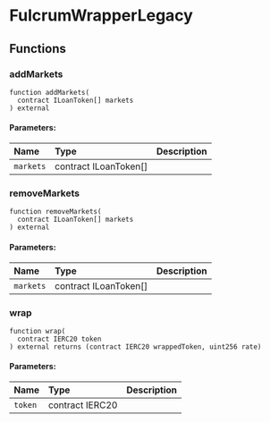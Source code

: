 # FulcrumWrapperLegacy





## Functions
### addMarkets
```solidity
function addMarkets(
  contract ILoanToken[] markets
) external
```


#### Parameters:
| Name | Type | Description                                                          |
| :--- | :--- | :------------------------------------------------------------------- |
|`markets` | contract ILoanToken[] | 


### removeMarkets
```solidity
function removeMarkets(
  contract ILoanToken[] markets
) external
```


#### Parameters:
| Name | Type | Description                                                          |
| :--- | :--- | :------------------------------------------------------------------- |
|`markets` | contract ILoanToken[] | 


### wrap
```solidity
function wrap(
  contract IERC20 token
) external returns (contract IERC20 wrappedToken, uint256 rate)
```


#### Parameters:
| Name | Type | Description                                                          |
| :--- | :--- | :------------------------------------------------------------------- |
|`token` | contract IERC20 | 


